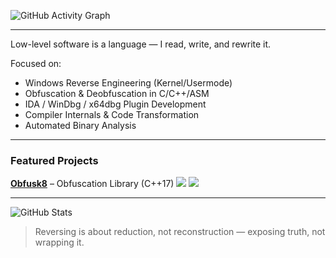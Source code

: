 ![GitHub Activity Graph](https://github-readme-activity-graph.vercel.app/graph?username=x86byte&theme=tokyo-night)


---

Low-level software is a language — I read, write, and rewrite it.

Focused on:

- Windows Reverse Engineering (Kernel/Usermode)
- Obfuscation & Deobfuscation in C/C++/ASM
- IDA / WinDbg / x64dbg Plugin Development
- Compiler Internals & Code Transformation
- Automated Binary Analysis

---

### Featured Projects

**[Obfusk8](https://github.com/x86byte/Obfusk8)** – Obfuscation Library (C++17) ![](https://img.shields.io/github/stars/x86byte/Obfusk8?style=flat-square) ![](https://img.shields.io/github/forks/x86byte/Obfusk8?style=flat-square)

---
  ![GitHub Stats](https://github-readme-stats.vercel.app/api?username=x86byte&show_icons=true&theme=tokyonight&count_private=true)


> Reversing is about reduction, not reconstruction — exposing truth, not wrapping it.


